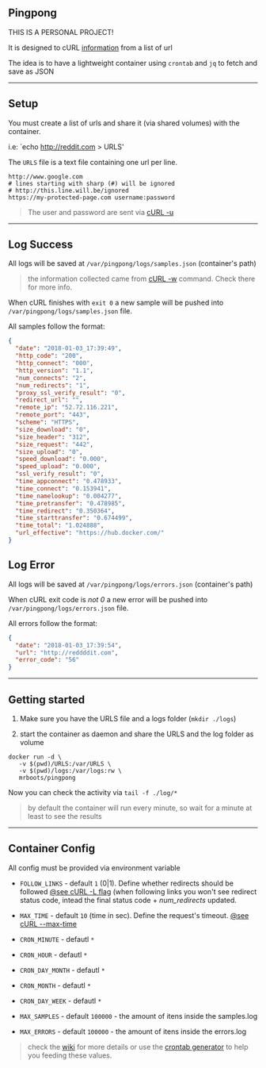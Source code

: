 ## Pingpong

THIS IS A PERSONAL PROJECT!

It is designed to cURL [information](https://curl.haxx.se/docs/manpage.html#-w) from a list of url

The idea is to have a lightweight container using `crontab` and `jq` to fetch and save as JSON

----

## Setup

You must create a list of urls and share it (via shared volumes) with the container.

i.e: `echo http://reddit.com > URLS'

The `URLS` file is a text file containing one url per line.

	http://www.google.com
	# lines starting with sharp (#) will be ignored
	# http://this.line.will.be/ignored
	https://my-protected-page.com username:password

> The user and password are sent via [cURL -u](https://curl.haxx.se/docs/manpage.html#-u)

----

## Log Success

All logs will be saved at `/var/pingpong/logs/samples.json` (container's path)

> the information collected came from [cURL -w](https://curl.haxx.se/docs/manpage.html#-w) command. Check there for more info.

When cURL finishes with `exit 0` a new sample will be pushed into `/var/pingpong/logs/samples.json` file.

All samples follow the format:

```json
{
  "date": "2018-01-03_17:39:49",
  "http_code": "200",
  "http_connect": "000",
  "http_version": "1.1",
  "num_connects": "2",
  "num_redirects": "1",
  "proxy_ssl_verify_result": "0",
  "redirect_url": "",
  "remote_ip": "52.72.116.221",
  "remote_port": "443",
  "scheme": "HTTPS",
  "size_download": "0",
  "size_header": "312",
  "size_request": "442",
  "size_upload": "0",
  "speed_download": "0.000",
  "speed_upload": "0.000",
  "ssl_verify_result": "0",
  "time_appconnect": "0.478933",
  "time_connect": "0.153941",
  "time_namelookup": "0.004277",
  "time_pretransfer": "0.478985",
  "time_redirect": "0.350364",
  "time_starttransfer": "0.674499",
  "time_total": "1.024888",
  "url_effective": "https://hub.docker.com/"
}
```
## Log Error

All logs will be saved at `/var/pingpong/logs/errors.json` (container's path)

When cURL exit code is *not 0* a new error will be pushed into `/var/pingpong/logs/errors.json` file.

All errors follow the format:

```json
{
  "date": "2018-01-03_17:39:54",
  "url": "http://reddddit.com",
  "error_code": "56"
}

```

----

## Getting started

1. Make sure you have the URLS file and a logs folder (`mkdir ./logs`)

2. start the container as daemon and share the URLS and the log folder  as volume

```
docker run -d \
   -v $(pwd)/URLS:/var/URLS \
   -v $(pwd)/logs:/var/logs:rw \
   mrboots/pingpong
```

Now you can check the activity via `tail -f ./log/*`

> by default the container will run every minute, so wait for a minute at least to see the results

----

## Container Config

All config must be provided via environment variable

* `FOLLOW_LINKS` - default `1` (0|1). Define whether redirects should be followed [@see cURL -L flag](https://curl.haxx.se/docs/manpage.html#-L) (when following links you won't see redirect status code, intead the final status code + _num_redirects_ updated.

* `MAX_TIME` - default `10` (time in sec). Define the request's timeout. [@see cURL --max-time](https://curl.haxx.se/docs/manpage.html#-m)

* `CRON_MINUTE` - defautl `*`

* `CRON_HOUR` - defautl `*`

* `CRON_DAY_MONTH` - defautl `*`

* `CRON_MONTH` - defautl `*`

* `CRON_DAY_WEEK` - defautl `*`

* `MAX_SAMPLES` - default `100000` - the amount of itens inside the samples.log

* `MAX_ERRORS` - default `100000` - the amount of itens inside the errors.log

> check the [wiki](https://en.wikipedia.org/wiki/Cron) for more details or use the [crontab generator](https://crontab-generator.org/) to help you feeding these values.


